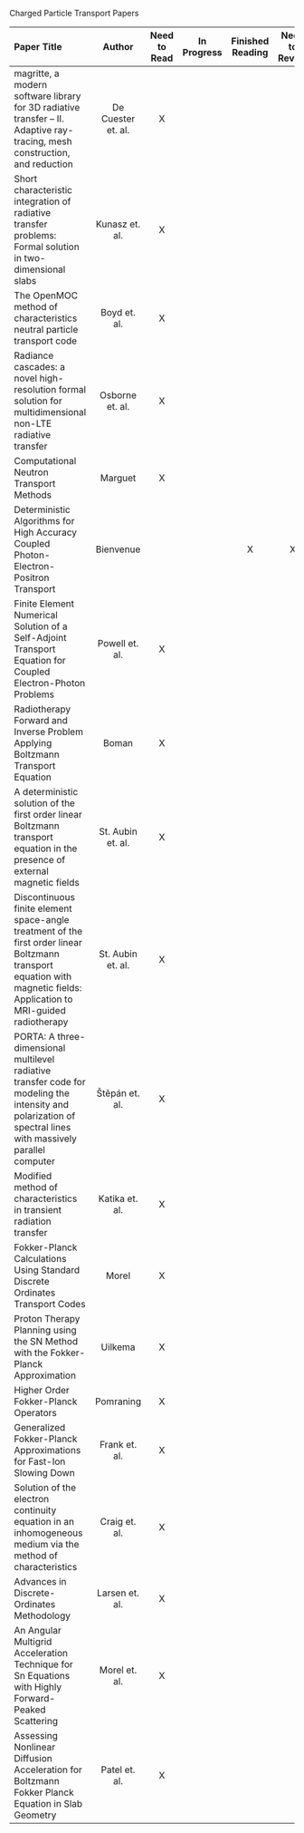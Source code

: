 Charged Particle Transport Papers

| Paper Title | Author | Need to Read | In Progress | Finished Reading | Need to Revisit |
| :---------- | :----: | :----------: | :---------: | :--------------: | :-------------: |
| magritte, a modern software library for 3D radiative transfer – II. Adaptive ray-tracing, mesh construction, and reduction | De Cuester et. al. | X | | | | 
| Short characteristic integration of radiative transfer problems: Formal solution in two-dimensional slabs | Kunasz et. al. | X | | | |
| The OpenMOC method of characteristics neutral particle transport code | Boyd et. al. | X | | | |
| Radiance cascades: a novel high-resolution formal solution for multidimensional non-LTE radiative transfer | Osborne et. al. | X | | | |
| Computational Neutron Transport Methods | Marguet | X | | | |
| Deterministic Algorithms for High Accuracy Coupled Photon-Electron-Positron Transport | Bienvenue | | | X | X |
| Finite Element Numerical Solution of a Self-Adjoint Transport Equation for Coupled Electron-Photon Problems | Powell et. al. | X | | | |
| Radiotherapy Forward and Inverse Problem Applying Boltzmann Transport Equation | Boman | X | | | |
| A deterministic solution of the first order linear Boltzmann transport equation in the presence of external magnetic fields | St. Aubin et. al. | X | | | |
| Discontinuous finite element space-angle treatment of the first order linear Boltzmann transport equation with magnetic fields: Application to MRI-guided radiotherapy | St. Aubin et. al.| X | | | |
| PORTA: A three-dimensional multilevel radiative transfer code for modeling the intensity and polarization of spectral lines with massively parallel computer | Štěpán et. al. | X | | | |
| Modified method of characteristics in transient radiation transfer | Katika et. al. | X | | | |
| Fokker-Planck Calculations Using Standard Discrete Ordinates Transport Codes | Morel | X | | | |
| Proton Therapy Planning using the SN Method with the Fokker-Planck Approximation | Uilkema | X | | | |
| Higher Order Fokker-Planck Operators | Pomraning | X | | | |
| Generalized Fokker-Planck Approximations for Fast-Ion Slowing Down | Frank et. al. | X | | | |
| Solution of the electron continuity equation in an inhomogeneous medium via the method of characteristics | Craig et. al. | X | | | |
| Advances in Discrete-Ordinates Methodology | Larsen et. al. | X | | | |
| An Angular Multigrid Acceleration Technique for Sn Equations with Highly Forward-Peaked Scattering | Morel et. al. | X | | | |
| Assessing Nonlinear Diffusion Acceleration for Boltzmann Fokker Planck Equation in Slab Geometry | Patel et. al. | X | | | |